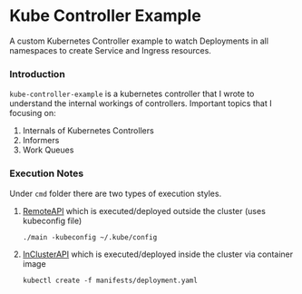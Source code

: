 # Kube Controller Example 

A custom Kubernetes Controller example to watch Deployments in all namespaces to create Service and Ingress resources.

### Introduction

`kube-controller-example` is a kubernetes controller that I wrote to understand the internal workings of controllers. Important topics that I focusing on:

 1) Internals of Kubernetes Controllers
 2) Informers
 3) Work Queues



### Execution Notes

Under `cmd` folder there are two types of execution styles.

1. [RemoteAPI](cmd/kconfig/main.go) which is executed/deployed outside the cluster (uses kubeconfig file)
    ```
    ./main -kubeconfig ~/.kube/config
    ```
2. [InClusterAPI](cmd/incluster/main.go) which is executed/deployed inside the cluster via container image
    ```
    kubectl create -f manifests/deployment.yaml
    ```